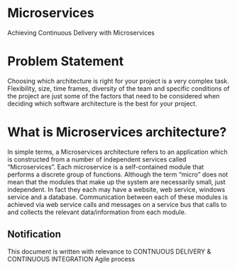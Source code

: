 # Microservices
Achieving Continuous Delivery with Microservices


# Problem Statement
Choosing which architecture is right for your project is a very complex task. 
Flexibility, size, time frames, diversity of the team and specific conditions of the project are 
just some of the factors that need to be considered when deciding which software architecture is the
best for your project.


# What is Microservices architecture?
In simple terms, a Microservices architecture refers to an application which is constructed from a 
number of independent services called “Microservices”.  Each microservice is a 
self-contained module that performs a discrete group of functions. 
Although the term “micro” does not mean that the modules that make up the system are necessarily small, 
just independent. In fact they each may have a website, web service, windows service and a database. 
Communication between each of these modules is achieved via web service calls and messages
 on a service bus that calls to and collects the relevant data/information from each module. 

 ## Notification
 This document is written with relevance to CONTNUOUS DELIVERY & CONTINUOUS INTEGRATION Agile process
